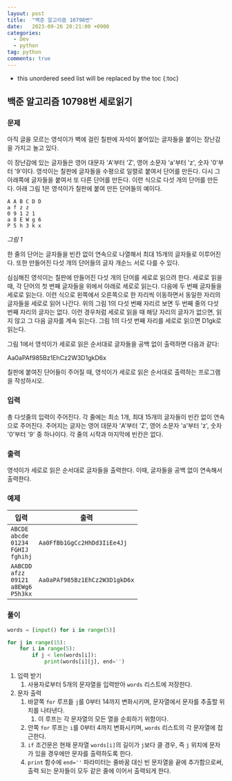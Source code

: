 ```yaml
---
layout: post
title:  "백준 알고리즘 10798번"
date:   2023-09-26 20:21:00 +0900
categories: 
  - Dev
  - python
tag: python
comments: true
---
```


* this unordered seed list will be replaced by the toc
{:toc}

## 백준 알고리즘 10798번 세로읽기

### 문제

아직 글을 모르는 영석이가 벽에 걸린 칠판에 자석이 붙어있는 글자들을 붙이는 장난감을 가지고 놀고 있다.

이 장난감에 있는 글자들은 영어 대문자 'A'부터 'Z', 영어 소문자 'a'부터 'z', 숫자 '0'부터 '9'이다. 영석이는 칠판에 글자들을 수평으로 일렬로 붙여서 단어를 만든다. 다시 그 아래쪽에 글자들을 붙여서 또 다른 단어를 만든다. 이런 식으로 다섯 개의 단어를 만든다. 아래 그림 1은 영석이가 칠판에 붙여 만든 단어들의 예이다.

```text
A A B C D D
a f z z 
0 9 1 2 1
a 8 E W g 6
P 5 h 3 k x
```

*그림 1*

한 줄의 단어는 글자들을 빈칸 없이 연속으로 나열해서 최대 15개의 글자들로 이루어진다. 또한 만들어진 다섯 개의 단어들의 글자 개순느 서로 다를 수 있다.

심심해진 영석이는 칠판에 만들어진 다섯 개의 단어를 세로로 읽으려 한다. 세로로 읽을 때, 각 단어의 첫 번째 글자들을 위에서 아래로 세로로 읽는다. 다음에 두 번째 글자들을 세로로 읽는다. 이런 식으로 왼쪽에서 오른쪽으로 한 자리씩 이동하면서 동일한 자리의 글자들을 세로로 읽어 나간다. 위의 그림 1의 다섯 번째 자리르 보면 두 번째 줄의 다섯 번째 자리의 글자는 없다. 이런 경우처럼 세로로 읽을 때 해당 자리의 글자가 없으면, 읽지 않고 그 다음 글자를 계속 읽는다. 그림 1의 다섯 번째 자리를 세로로 읽으면 D1gk로 읽는다.

그림 1에서 영석이가 세로로 읽은 순서대로 글자들을 공백 없이 출력하면 다음과 같다:  

Aa0aPAf985Bz1EhCz2W3D1gkD6x

칠판에 붙여진 단어들이 주어질 때, 영석이가 세로로 읽은 순서대로 출력하는 프로그램을 작성하시오.


### 입력

총 다섯줄의 입력이 주어진다. 각 줄에는 최소 1개, 최대 15개의 글자들이 빈칸 없이 연속으로 주어진다. 주어지는 글자는 영어 대문자 'A'부터 'Z', 영어 소문자 'a'부터 'z', 숫자 '0'부터 '9' 중 하나이다. 각 줄의 시작과 마지막에 빈칸은 없다.

### 출력

영석이가 세로로 읽은 순서대로 글자들을 출력한다. 이때, 글자들을 공백 없이 연속해서 출력한다.

### 예제

| 입력 | 출력 |
| --- | --- |
| `ABCDE` <br/> `abcde` <br/> `01234` <br/> `FGHIJ` <br/> `fghihj` | `Aa0FfBb1GgCc2HhDd3IiEe4Jj` |
| `AABCDD` <br/> `afzz` <br/> `09121` <br/> `a8EWg6` <br/> `P5h3kx` | `Aa0aPAf985Bz1EhCz2W3D1gkD6x` |

### 풀이

```py
words = [input() for i in range(5)]

for j in range(15):
    for i in range(5):
        if j < len(words[i]):
            print(words[i][j], end='')
```

1. 입력 받기
   1. 사용자로부터 5개의 문자열을 입력받아 `words` 리스트에 저장한다.
2. 문자 출력
   1. 바깥쪽 `for` 루프틑 `j`를 0부터 14까지 변화시키며, 문자열에서 문자를 추출할 위치를 나타낸다.
      1. 이 루프는 각 문자열의 모든 열을 순회하기 위함이다.
   2. 안쪽 `for` 루프는 `i`를 0부터 4까지 변화시키며, `words` 리스트의 각 문자열에 접근한다.
   3. `if` 조건문은 현재 문자열 `words[i]`의 길이가 `j`보다 클 경우, 즉 `j` 위치에 문자가 있을 경우에만 문자를 출력하도록 한다.
   4. `print` 함수에 `end=''` 파라미터는 줄바꿈 대신 빈 문자열을 끝에 추가함으로써, 출력 되는 문자들이 모두 같은 줄에 이어서 출력되게 한다.
